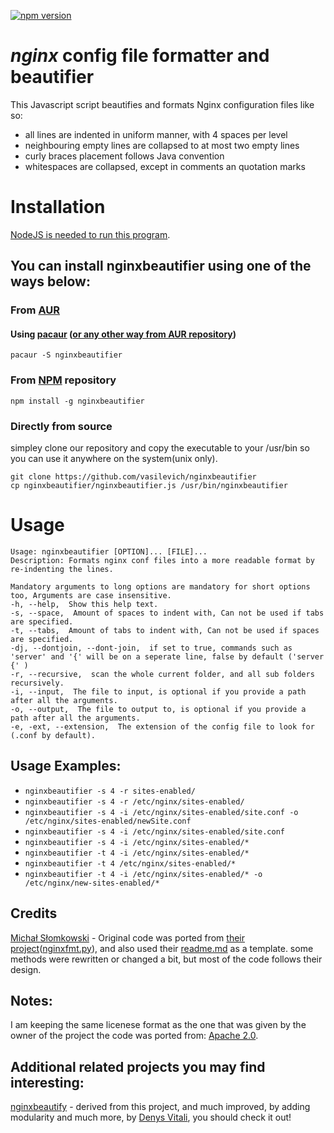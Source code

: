[![npm version](https://badge.fury.io/js/nginxbeautifier.svg)](https://www.npmjs.com/package/nginxbeautifier)
# *nginx* config file formatter and beautifier
This Javascript script beautifies and formats Nginx configuration files like so:

* all lines are indented in uniform manner, with 4 spaces per level
* neighbouring empty lines are collapsed to at most two empty lines
* curly braces placement follows Java convention
* whitespaces are collapsed, except in comments an quotation marks

# Installation
[NodeJS is needed to run this program](https://nodejs.org/en/download/package-manager/).
## You can install nginxbeautifier using one of the ways below:
### From [AUR](https://aur.archlinux.org/packages/nginxbeautifier)
#### Using [pacaur](https://aur.archlinux.org/packages/pacaur) ([or any other way from AUR repository](https://wiki.archlinux.org/index.php/Arch_User_Repository))
```
pacaur -S nginxbeautifier
```
### From [NPM](https://www.npmjs.com/package/nginxbeautifier) repository
```
npm install -g nginxbeautifier
```
### Directly from source
simpley clone our repository and copy the executable to your /usr/bin so you can use it anywhere on the system(unix only).
```
git clone https://github.com/vasilevich/nginxbeautifier
cp nginxbeautifier/nginxbeautifier.js /usr/bin/nginxbeautifier
```

# Usage

```
Usage: nginxbeautifier [OPTION]... [FILE]...  
Description: Formats nginx conf files into a more readable format by re-indenting the lines.  
  
Mandatory arguments to long options are mandatory for short options too, Arguments are case insensitive.  
-h, --help,  Show this help text.  
-s, --space,  Amount of spaces to indent with, Can not be used if tabs are specified.  
-t, --tabs,  Amount of tabs to indent with, Can not be used if spaces are specified.  
-dj, --dontjoin, --dont-join,  if set to true, commands such as 'server' and '{' will be on a seperate line, false by default ('server {' )  
-r, --recursive,  scan the whole current folder, and all sub folders recursively.  
-i, --input,  The file to input, is optional if you provide a path after all the arguments.  
-o, --output,  The file to output to, is optional if you provide a path after all the arguments.  
-e, -ext, --extension,  The extension of the config file to look for (.conf by default).  
```
  
## Usage Examples:

* `nginxbeautifier -s 4 -r sites-enabled/`
* `nginxbeautifier -s 4 -r /etc/nginx/sites-enabled/`
* `nginxbeautifier -s 4 -i /etc/nginx/sites-enabled/site.conf -o /etc/nginx/sites-enabled/newSite.conf`
* `nginxbeautifier -s 4 -i /etc/nginx/sites-enabled/site.conf`
* `nginxbeautifier -s 4 -i /etc/nginx/sites-enabled/*`
* `nginxbeautifier -t 4 -i /etc/nginx/sites-enabled/*`
* `nginxbeautifier -t 4 /etc/nginx/sites-enabled/*`
* `nginxbeautifier -t 4 -i /etc/nginx/sites-enabled/* -o /etc/nginx/new-sites-enabled/*`


## Credits

[Michał Słomkowski](https://github.com/1connect) - Original code was ported from [their project](https://github.com/1connect/nginx-config-formatter)([nginxfmt.py](https://github.com/1connect/nginx-config-formatter/blob/master/nginxfmt.py)), and also used their [readme.md](https://github.com/1connect/nginx-config-formatter/blob/master/README.md) as a template.
some methods were rewritten or changed a bit, but most of the code follows their design.


## Notes:
I am keeping the same licenese format as the one that was given by the owner of the project the code was ported from: [Apache 2.0](https://github.com/vasilevich/nginxbeautifier/blob/master/LICENSE).


## Additional related projects you may find interesting:
[nginxbeautify](https://github.com/denysvitali/nginxbeautify) - derived from this project, and much improved, by adding modularity and much more, by [Denys Vitali](https://github.com/denysvitali), you should check it out!  
